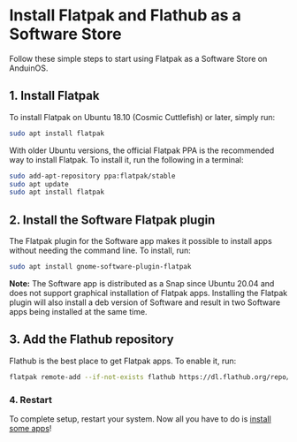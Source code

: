 # Install Flatpak and Flathub as a Software Store

Follow these simple steps to start using Flatpak as a Software Store on AnduinOS.

## 1. Install Flatpak

To install Flatpak on Ubuntu 18.10 (Cosmic Cuttlefish) or later, simply run:

```bash
sudo apt install flatpak
```

With older Ubuntu versions, the official Flatpak PPA is the recommended way to install Flatpak. To install it, run the following in a terminal:

```bash
sudo add-apt-repository ppa:flatpak/stable
sudo apt update
sudo apt install flatpak
```

## 2. Install the Software Flatpak plugin

The Flatpak plugin for the Software app makes it possible to install apps without needing the command line. To install, run:

```bash
sudo apt install gnome-software-plugin-flatpak
```

**Note:** The Software app is distributed as a Snap since Ubuntu 20.04 and does not support graphical installation of Flatpak apps. Installing the Flatpak plugin will also install a deb version of Software and result in two Software apps being installed at the same time.

## 3. Add the Flathub repository

Flathub is the best place to get Flatpak apps. To enable it, run:

```bash
flatpak remote-add --if-not-exists flathub https://dl.flathub.org/repo/flathub.flatpakrepo
```

### 4. Restart

To complete setup, restart your system. Now all you have to do is [install some apps](https://flathub.org/)!
